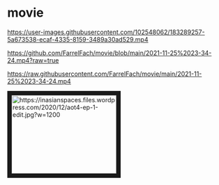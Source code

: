 # movie

https://user-images.githubusercontent.com/102548062/183289257-5a673538-ecaf-4335-8159-3489a30ad529.mp4

https://github.com/FarrelFach/movie/blob/main/2021-11-25%2023-34-24.mp4?raw=true

https://raw.githubusercontent.com/FarrelFach/movie/main/2021-11-25%2023-34-24.mp4

<a href="https://youtu.be/-GFtOEAO5kg" target="_blank"><img src="http://img.youtube.com/vi/-GFtOEAO5kg/0.jpg" 
alt="https://inasianspaces.files.wordpress.com/2020/12/aot4-ep-1-edit.jpg?w=1200" width="240" height="180" border="10" /></a>
